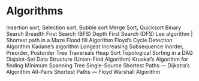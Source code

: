 # Algorithms

Insertion sort, Selection sort, Bubble sort
Merge Sort, Quicksort
Binary Search
Breadth First Search (BFS)
Depth First Search (DFS)
Lee algorithm | Shortest path in a Maze
Flood fill Algorithm
Floyd’s Cycle Detection Algorithm
Kadane’s algorithm
Longest Increasing Subsequence
Inorder, Preorder, Postorder Tree Traversals
Heap Sort
Topological Sorting in a DAG
Disjoint-Set Data Structure (Union-Find Algorithm)
Kruskal’s Algorithm for finding Minimum Spanning Tree
Single-Source Shortest Paths — Dijkstra’s Algorithm
All-Pairs Shortest Paths — Floyd Warshall Algorithm




